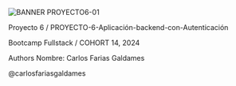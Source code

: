 
![BANNER PROYECTO6-01](https://github.com/user-attachments/assets/69b3c446-fbcd-494c-a1a5-c8fe609daea1)


Proyecto 6 / PROYECTO-6-Aplicación-backend-con-Autenticación


Bootcamp Fullstack / COHORT 14, 2024

Authors
Nombre: Carlos Farias Galdames

@carlosfariasgaldames

